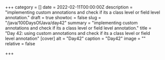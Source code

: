 +++
category = []
date = 2022-02-11T00:00:00Z
description = "implementing custom annotations and check if its a class level or field level annotation."
draft = true
showtoc = false
slug = "/java/100DaysOfJava/day42"
summary = "implementing custom annotations and check if its a class level or field level annotation."
title = "Day 42: using custom annotations and check if its a class level or field level annotation"
[cover]
alt = "Day42"
caption = "Day42"
image = ""
relative = false

+++
